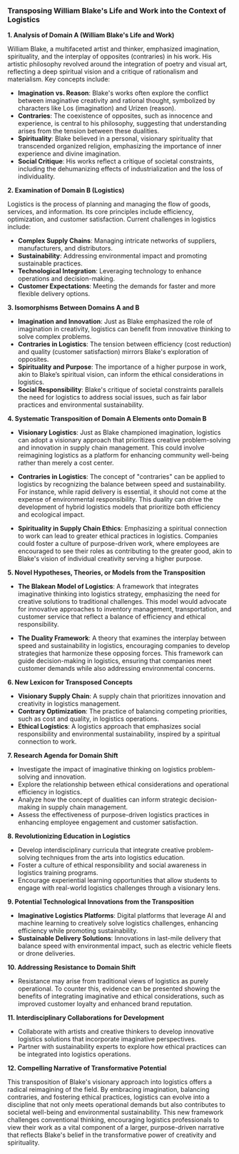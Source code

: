 ### Transposing William Blake's Life and Work into the Context of Logistics

**1. Analysis of Domain A (William Blake's Life and Work)**

William Blake, a multifaceted artist and thinker, emphasized imagination, spirituality, and the interplay of opposites (contraries) in his work. His artistic philosophy revolved around the integration of poetry and visual art, reflecting a deep spiritual vision and a critique of rationalism and materialism. Key concepts include:

- **Imagination vs. Reason**: Blake's works often explore the conflict between imaginative creativity and rational thought, symbolized by characters like Los (imagination) and Urizen (reason).
- **Contraries**: The coexistence of opposites, such as innocence and experience, is central to his philosophy, suggesting that understanding arises from the tension between these dualities.
- **Spirituality**: Blake believed in a personal, visionary spirituality that transcended organized religion, emphasizing the importance of inner experience and divine imagination.
- **Social Critique**: His works reflect a critique of societal constraints, including the dehumanizing effects of industrialization and the loss of individuality.

**2. Examination of Domain B (Logistics)**

Logistics is the process of planning and managing the flow of goods, services, and information. Its core principles include efficiency, optimization, and customer satisfaction. Current challenges in logistics include:

- **Complex Supply Chains**: Managing intricate networks of suppliers, manufacturers, and distributors.
- **Sustainability**: Addressing environmental impact and promoting sustainable practices.
- **Technological Integration**: Leveraging technology to enhance operations and decision-making.
- **Customer Expectations**: Meeting the demands for faster and more flexible delivery options.

**3. Isomorphisms Between Domains A and B**

- **Imagination and Innovation**: Just as Blake emphasized the role of imagination in creativity, logistics can benefit from innovative thinking to solve complex problems.
- **Contraries in Logistics**: The tension between efficiency (cost reduction) and quality (customer satisfaction) mirrors Blake's exploration of opposites.
- **Spirituality and Purpose**: The importance of a higher purpose in work, akin to Blake’s spiritual vision, can inform the ethical considerations in logistics.
- **Social Responsibility**: Blake's critique of societal constraints parallels the need for logistics to address social issues, such as fair labor practices and environmental sustainability.

**4. Systematic Transposition of Domain A Elements onto Domain B**

- **Visionary Logistics**: Just as Blake championed imagination, logistics can adopt a visionary approach that prioritizes creative problem-solving and innovation in supply chain management. This could involve reimagining logistics as a platform for enhancing community well-being rather than merely a cost center.
  
- **Contraries in Logistics**: The concept of "contraries" can be applied to logistics by recognizing the balance between speed and sustainability. For instance, while rapid delivery is essential, it should not come at the expense of environmental responsibility. This duality can drive the development of hybrid logistics models that prioritize both efficiency and ecological impact.

- **Spirituality in Supply Chain Ethics**: Emphasizing a spiritual connection to work can lead to greater ethical practices in logistics. Companies could foster a culture of purpose-driven work, where employees are encouraged to see their roles as contributing to the greater good, akin to Blake's vision of individual creativity serving a higher purpose.

**5. Novel Hypotheses, Theories, or Models from the Transposition**

- **The Blakean Model of Logistics**: A framework that integrates imaginative thinking into logistics strategy, emphasizing the need for creative solutions to traditional challenges. This model would advocate for innovative approaches to inventory management, transportation, and customer service that reflect a balance of efficiency and ethical responsibility.

- **The Duality Framework**: A theory that examines the interplay between speed and sustainability in logistics, encouraging companies to develop strategies that harmonize these opposing forces. This framework can guide decision-making in logistics, ensuring that companies meet customer demands while also addressing environmental concerns.

**6. New Lexicon for Transposed Concepts**

- **Visionary Supply Chain**: A supply chain that prioritizes innovation and creativity in logistics management.
- **Contrary Optimization**: The practice of balancing competing priorities, such as cost and quality, in logistics operations.
- **Ethical Logistics**: A logistics approach that emphasizes social responsibility and environmental sustainability, inspired by a spiritual connection to work.

**7. Research Agenda for Domain Shift**

- Investigate the impact of imaginative thinking on logistics problem-solving and innovation.
- Explore the relationship between ethical considerations and operational efficiency in logistics.
- Analyze how the concept of dualities can inform strategic decision-making in supply chain management.
- Assess the effectiveness of purpose-driven logistics practices in enhancing employee engagement and customer satisfaction.

**8. Revolutionizing Education in Logistics**

- Develop interdisciplinary curricula that integrate creative problem-solving techniques from the arts into logistics education.
- Foster a culture of ethical responsibility and social awareness in logistics training programs.
- Encourage experiential learning opportunities that allow students to engage with real-world logistics challenges through a visionary lens.

**9. Potential Technological Innovations from the Transposition**

- **Imaginative Logistics Platforms**: Digital platforms that leverage AI and machine learning to creatively solve logistics challenges, enhancing efficiency while promoting sustainability.
- **Sustainable Delivery Solutions**: Innovations in last-mile delivery that balance speed with environmental impact, such as electric vehicle fleets or drone deliveries.

**10. Addressing Resistance to Domain Shift**

- Resistance may arise from traditional views of logistics as purely operational. To counter this, evidence can be presented showing the benefits of integrating imaginative and ethical considerations, such as improved customer loyalty and enhanced brand reputation.

**11. Interdisciplinary Collaborations for Development**

- Collaborate with artists and creative thinkers to develop innovative logistics solutions that incorporate imaginative perspectives.
- Partner with sustainability experts to explore how ethical practices can be integrated into logistics operations.

**12. Compelling Narrative of Transformative Potential**

This transposition of Blake's visionary approach into logistics offers a radical reimagining of the field. By embracing imagination, balancing contraries, and fostering ethical practices, logistics can evolve into a discipline that not only meets operational demands but also contributes to societal well-being and environmental sustainability. This new framework challenges conventional thinking, encouraging logistics professionals to view their work as a vital component of a larger, purpose-driven narrative that reflects Blake's belief in the transformative power of creativity and spirituality.